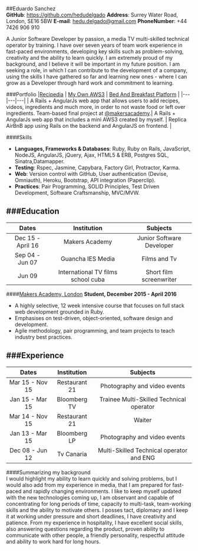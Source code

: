##Eduardo Sanchez    
__GitHub__: https://github.com/hedudelgado __Address__: Surrey Water Road, London, SE16 5BW __E-mail__:	hedu.delgado@gmail.com  __PhoneNumber__: +44 7426 906 910      

A Junior Software Developer by passion, a media TV multi-skilled technical operator by training. I have over seven years of team work experience in fast-paced environments, developing key skills such as problem-solving, creativity and the ability to learn quickly. I am extremely proud of my background, and I believe it will be important in my future position. I am seeking a role, in which I can contribute to the development of a company, using the skills I have gathered so far and learning new ones - where I can grow as a Developer through hard work and commitment to learning.

###Portfolio
|[Recipedia](https://github.com/hedudelgado/Recipes-project)  |  [My Own AWS3](https://github.com/hedudelgado/Rails-AngularJs-MyOwnLittleAWS3) | [Bed And Breakfast Platform](https://github.com/hedudelgado/Angular-Rails_Bed-Breakfast) |
|---|---|---|
| A Rails + AngularJs web app that allows users to add recipes, videos, ingredients and much more, in order to not waste food or left over ingredients. Team-based final project at [@makersacademy](https://github.com/makersacademy).| A Rails + AngularJs web app that includes a mini AWS3 created by myself. | Replica AirBnB app using Rails on the backend and AngularJS on frontend. |

####Skills
* __Languages, Frameworks & Databases__: Ruby, Ruby on Rails, JavaScript, NodeJS, AngularJS, jQuery, Ajax, HTML5 & ERB, Postgres SQL, Sinatra,Datamapper.
* __Testing__: Rspec, Jasmine, Capybara, Factory Girl, Protractor, Karma.
* __Web__: Version control with GitHub, User authentication (Devise, Omniauth), Heroku, Bootstrap, API integration (Paperclip).
* __Practices__: Pair Programming, SOLID Principles, Test Driven Development, Software Craftsmanship, MVC/MVW.

###Education
-------------
|       Dates          |        Institution         		|            Subjects                     |
| :-------------------:|:----------------------------------:| :--------------------------------------:|
| Dec  15 - April 16   | Makers Academy                		| Junior Software Developer				  |
| Sep 04 - Jun 07      | Guancha IES Media                  | Films and Tv   			              |
| Jun 09               | International TV films school cuba | Short film screenwriter				  |

####[Makers Academy, London](http://www.makersacademy.com/employers/)
**Student, December 2015 - April 2016**
* A highly selective, 12 week intensive course that focuses on full stack web development grounded in Ruby.
* Emphasises on test-driven, object-oriented, software design and development.
* Agile methodology, pair programming, and team projects to teach industry best practices.

###Experience
-------------
|       Dates          |        Institution         |            Subjects                     |
| :-------------------:|:-------------------------: | :--------------------------------------:|
| Mar 15 - Nov 15      | Restaurant 21              | Photography and video events            |
| Jan 15 - Mar 15      | Bloomberg TV               | Trainee Multi-Skilled Technical operator|
| Mar 14 - Nov 15      | Restaurant 21              | Waiter                                  |
| Jan 13 - Mar 15      | Bloomberg LP               | Photography and video events            |
| Dec 08 - Jun 12      | Tv Canaria                 | Multi-Skilled Technical operator and ENG|

####Summarizing my background  
I would highlight my ability to learn quickly and solving problems, but I would also add from my experience in media, that I am prepared for fast-paced and rapidly changing environments. I like to keep myself updated with the new technologies coming up, I am observant and capable of concentrating for long periods of time, capacity to multi-task, team-working skills and the ability to motivate others. I posses tact, diplomacy and I keep it at working under pressure and short deadlines, I have creativity and patience. 
From my experience in hospitality, I have excellent social skills, also answering questions regarding the product, proven ability to communicate with other people, a friendly personality, respectful attitude and ability to work hard for long hours.

